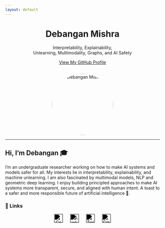```yaml
---
layout: default
---
```


<style>
.social-icons a {
  margin: 0 10px;
  display: inline-block;
  margin-bottom: 18px;
}
.social-icons img {
  width: 28px;
  height: 28px;
  vertical-align: middle;
  filter: brightness(0) saturate(100%);
}
</style>


<div align="center">
  <h1>Debangan Mishra</h1>
  <p>Interpretability, Explainability,<br>
  Unlearning, Multimodality, Graphs, and AI Safety</p>

  <p><a href="https://github.com/debang04" target="_blank">View My GitHub Profile</a></p>

  <img src="assets/img/avatar.jpg" alt="Debangan Mishra" width="200" style="border-radius: 50%; margin-top: 15px;" />
</div>

---

## Hi, I’m Debangan 🎓

I’m an undergraduate researcher working on how to make AI systems and models safer for all. My interests lie in interpretability, explainability, and machine unlearning. I am also fascinated by multimodal models, NLP and geometric deep learning. I enjoy building principled approaches to make AI systems more transparent, secure, and aligned with human intent. A toast to a safer and more responsible future of artificial intelligence 🥂.

### 🔗 Links

<div class="social-icons" align="center">
  <a href="https://scholar.google.com/citations?user=PnRWab4AAAAJ&hl=en" title="Google Scholar">
    <img src="https://cdn.jsdelivr.net/npm/simple-icons@v11/icons/googlescholar.svg" alt="Google Scholar" />
  </a>
  <a href="https://www.linkedin.com/in/YOUR-LINKEDIN/" title="LinkedIn">
    <img src="https://cdn.jsdelivr.net/npm/simple-icons@v11/icons/linkedin.svg" alt="LinkedIn" />
  </a>
  <a href="https://twitter.com/YOUR-TWITTER/" title="Twitter">
    <img src="https://cdn.jsdelivr.net/npm/simple-icons@v11/icons/twitter.svg" alt="Twitter" />
  </a>
  <a href="mailto:debangan.mishra40@gmail.com" title="Gmail">
    <img src="https://cdn.jsdelivr.net/npm/simple-icons@v11/icons/gmail.svg" alt="Gmail" />
  </a>
</div>
